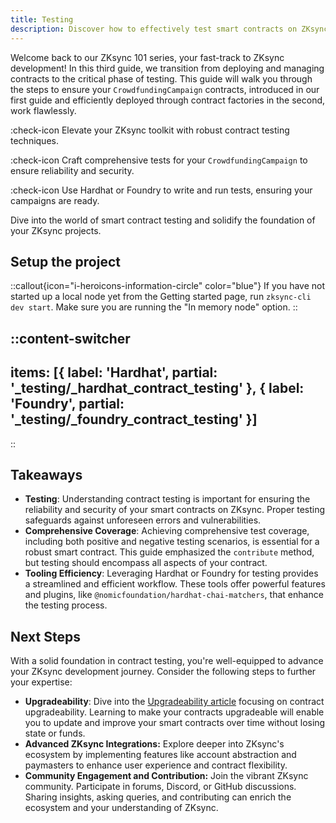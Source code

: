 ```yaml
---
title: Testing
description: Discover how to effectively test smart contracts on ZKsync Era ecosystem.
---
```


Welcome back to our ZKsync 101 series, your fast-track to ZKsync development! In this
third guide, we transition from deploying and managing contracts to the critical phase
of testing. This guide will walk you through the steps to ensure your `CrowdfundingCampaign`
contracts, introduced in our first guide and efficiently deployed through contract factories
in the second, work flawlessly.

:check-icon Elevate your ZKsync toolkit with robust contract testing techniques.

:check-icon Craft comprehensive tests for your `CrowdfundingCampaign` to ensure reliability and security.

:check-icon Use Hardhat or Foundry to write and run tests, ensuring your campaigns are ready.

Dive into the world of smart contract testing and solidify the foundation of your ZKsync projects.

## Setup the project

::callout{icon="i-heroicons-information-circle" color="blue"}
If you have not started up a local node yet from the Getting started page, run `zksync-cli dev start`.
Make sure you are running the "In memory node" option.
::

::content-switcher
---
items: [{
  label: 'Hardhat',
  partial: '_testing/_hardhat_contract_testing'
}, {
  label: 'Foundry',
  partial: '_testing/_foundry_contract_testing'
}]
---
::

## Takeaways

- **Testing**: Understanding contract testing is important for ensuring the reliability and security of your smart contracts
on ZKsync. Proper testing safeguards against unforeseen errors and vulnerabilities.
- **Comprehensive Coverage**: Achieving comprehensive test coverage, including both positive and negative testing
scenarios, is essential for a robust smart contract. This guide emphasized the `contribute` method,
but testing should encompass all aspects of your contract.
- **Tooling Efficiency**: Leveraging Hardhat or Foundry for testing provides a streamlined and efficient workflow.
These tools offer powerful features and plugins, like `@nomicfoundation/hardhat-chai-matchers`,
that enhance the testing process.

## Next Steps

With a solid foundation in contract testing, you're well-equipped to advance your ZKsync
development journey. Consider the following steps to further your expertise:

- **Upgradeability**: Dive into the [Upgradeability article](/build/start-coding/zksync-101/upgrading) focusing on contract upgradeability.
Learning to make your contracts upgradeable will enable you to update and improve your smart contracts
over time without losing state or funds.
- **Advanced ZKsync Integrations:** Explore deeper into ZKsync's ecosystem by
implementing features like account abstraction and paymasters to enhance user
experience and contract flexibility.
- **Community Engagement and Contribution:** Join the vibrant ZKsync community.
Participate in forums, Discord, or GitHub discussions. Sharing insights, asking queries,
and contributing can enrich the ecosystem and your understanding of ZKsync.
